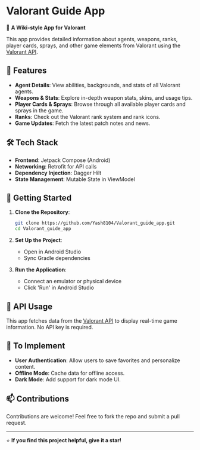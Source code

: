 # Valorant Guide App

📖 **A Wiki-style App for Valorant**

This app provides detailed information about agents, weapons, ranks, player cards, sprays, and other game elements from Valorant using the [Valorant API](https://valorant-api.com/).

## 🎯 Features
- **Agent Details**: View abilities, backgrounds, and stats of all Valorant agents.
- **Weapons & Stats**: Explore in-depth weapon stats, skins, and usage tips.
- **Player Cards & Sprays**: Browse through all available player cards and sprays in the game.
- **Ranks**: Check out the Valorant rank system and rank icons.
- **Game Updates**: Fetch the latest patch notes and news.

## 🛠️ Tech Stack
- **Frontend**: Jetpack Compose (Android)
- **Networking**: Retrofit for API calls
- **Dependency Injection**: Dagger Hilt
- **State Management**: Mutable State in ViewModel

## 🚀 Getting Started

1. **Clone the Repository**:
   ```bash
   git clone https://github.com/Yash8104/Valorant_guide_app.git
   cd Valorant_guide_app
   ```

2. **Set Up the Project**:
   - Open in Android Studio
   - Sync Gradle dependencies

3. **Run the Application**:
   - Connect an emulator or physical device
   - Click 'Run' in Android Studio

## 📡 API Usage
This app fetches data from the [Valorant API](https://valorant-api.com/) to display real-time game information. No API key is required.

## 📌 To Implement
- **User Authentication**: Allow users to save favorites and personalize content.
- **Offline Mode**: Cache data for offline access.
- **Dark Mode**: Add support for dark mode UI.

## 📫 Contributions
Contributions are welcome! Feel free to fork the repo and submit a pull request.

---
⭐ **If you find this project helpful, give it a star!**

